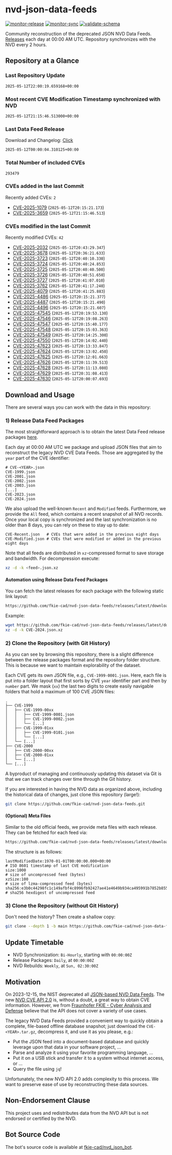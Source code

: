 # nvd-json-data-feeds

[![monitor-release](https://github.com/fkie-cad/nvd-json-data-feeds/actions/workflows/monitor_release.yml/badge.svg)](https://github.com/fkie-cad/nvd-json-data-feeds/actions/workflows/monitor_release.yml)
[![monitor-sync](https://github.com/fkie-cad/nvd-json-data-feeds/actions/workflows/monitor_sync.yml/badge.svg)](https://github.com/fkie-cad/nvd-json-data-feeds/actions/workflows/monitor_sync.yml)
[![validate-schema](https://github.com/fkie-cad/nvd-json-data-feeds/actions/workflows/validate_schema.yml/badge.svg)](https://github.com/fkie-cad/nvd-json-data-feeds/actions/workflows/validate_schema.yml)

Community reconstruction of the deprecated JSON NVD Data Feeds.
[Releases](https://github.com/fkie-cad/nvd-json-data-feeds/releases/latest) each day at 00:00 AM UTC.
Repository synchronizes with the NVD every 2 hours.

## Repository at a Glance

### Last Repository Update

```plain
2025-05-12T22:00:19.659168+00:00
```

### Most recent CVE Modification Timestamp synchronized with NVD

```plain
2025-05-12T21:15:46.513000+00:00
```

### Last Data Feed Release

Download and Changelog: [Click](https://github.com/fkie-cad/nvd-json-data-feeds/releases/latest)

```plain
2025-05-12T00:00:04.310125+00:00
```

### Total Number of included CVEs

```plain
293479
```

### CVEs added in the last Commit

Recently added CVEs: `2`

- [CVE-2025-1079](CVE-2025/CVE-2025-10xx/CVE-2025-1079.json) (`2025-05-12T20:15:21.173`)
- [CVE-2025-3659](CVE-2025/CVE-2025-36xx/CVE-2025-3659.json) (`2025-05-12T21:15:46.513`)


### CVEs modified in the last Commit

Recently modified CVEs: `42`

- [CVE-2025-2032](CVE-2025/CVE-2025-20xx/CVE-2025-2032.json) (`2025-05-12T20:43:29.347`)
- [CVE-2025-3678](CVE-2025/CVE-2025-36xx/CVE-2025-3678.json) (`2025-05-12T20:36:21.633`)
- [CVE-2025-3723](CVE-2025/CVE-2025-37xx/CVE-2025-3723.json) (`2025-05-12T20:40:10.330`)
- [CVE-2025-3724](CVE-2025/CVE-2025-37xx/CVE-2025-3724.json) (`2025-05-12T20:40:24.853`)
- [CVE-2025-3725](CVE-2025/CVE-2025-37xx/CVE-2025-3725.json) (`2025-05-12T20:40:40.500`)
- [CVE-2025-3726](CVE-2025/CVE-2025-37xx/CVE-2025-3726.json) (`2025-05-12T20:40:51.650`)
- [CVE-2025-3727](CVE-2025/CVE-2025-37xx/CVE-2025-3727.json) (`2025-05-12T20:41:07.010`)
- [CVE-2025-3762](CVE-2025/CVE-2025-37xx/CVE-2025-3762.json) (`2025-05-12T20:41:17.240`)
- [CVE-2025-4079](CVE-2025/CVE-2025-40xx/CVE-2025-4079.json) (`2025-05-12T20:41:25.883`)
- [CVE-2025-4486](CVE-2025/CVE-2025-44xx/CVE-2025-4486.json) (`2025-05-12T20:15:21.377`)
- [CVE-2025-4487](CVE-2025/CVE-2025-44xx/CVE-2025-4487.json) (`2025-05-12T20:15:21.490`)
- [CVE-2025-4496](CVE-2025/CVE-2025-44xx/CVE-2025-4496.json) (`2025-05-12T20:15:21.607`)
- [CVE-2025-47545](CVE-2025/CVE-2025-475xx/CVE-2025-47545.json) (`2025-05-12T20:19:53.130`)
- [CVE-2025-47546](CVE-2025/CVE-2025-475xx/CVE-2025-47546.json) (`2025-05-12T20:19:08.263`)
- [CVE-2025-47547](CVE-2025/CVE-2025-475xx/CVE-2025-47547.json) (`2025-05-12T20:15:40.177`)
- [CVE-2025-47548](CVE-2025/CVE-2025-475xx/CVE-2025-47548.json) (`2025-05-12T20:15:03.363`)
- [CVE-2025-47549](CVE-2025/CVE-2025-475xx/CVE-2025-47549.json) (`2025-05-12T20:14:25.300`)
- [CVE-2025-47550](CVE-2025/CVE-2025-475xx/CVE-2025-47550.json) (`2025-05-12T20:14:02.440`)
- [CVE-2025-47623](CVE-2025/CVE-2025-476xx/CVE-2025-47623.json) (`2025-05-12T20:13:33.847`)
- [CVE-2025-47624](CVE-2025/CVE-2025-476xx/CVE-2025-47624.json) (`2025-05-12T20:13:02.450`)
- [CVE-2025-47625](CVE-2025/CVE-2025-476xx/CVE-2025-47625.json) (`2025-05-12T20:12:01.663`)
- [CVE-2025-47626](CVE-2025/CVE-2025-476xx/CVE-2025-47626.json) (`2025-05-12T20:11:39.513`)
- [CVE-2025-47628](CVE-2025/CVE-2025-476xx/CVE-2025-47628.json) (`2025-05-12T20:11:13.080`)
- [CVE-2025-47629](CVE-2025/CVE-2025-476xx/CVE-2025-47629.json) (`2025-05-12T20:31:08.413`)
- [CVE-2025-47630](CVE-2025/CVE-2025-476xx/CVE-2025-47630.json) (`2025-05-12T20:00:07.693`)


## Download and Usage

There are several ways you can work with the data in this repository:

### 1) Release Data Feed Packages

The most straightforward approach is to obtain the latest Data Feed release packages [here](https://github.com/fkie-cad/nvd-json-data-feeds/releases/latest).

Each day at 00:00 AM UTC we package and upload JSON files that aim to reconstruct the legacy NVD CVE Data Feeds.
Those are aggregated by the `year` part of the CVE identifier:

```
# CVE-<YEAR>.json
CVE-1999.json
CVE-2001.json
CVE-2002.json
CVE-2003.json
[...]
CVE-2023.json
CVE-2024.json
```

We also upload the well-known `Recent` and `Modified` feeds.
Furthermore, we provide the `All` feed, which contains a recent snapshot of all NVD records.
Once your local copy is synchronized and the last synchronization is no older than 8 days, you can rely on these to stay up to date:

```plain
CVE-Recent.json   # CVEs that were added in the previous eight days
CVE-Modified.json # CVEs that were modified or added in the previous eight days
```

Note that all feeds are distributed in `xz`-compressed format to save storage and bandwidth.
For decompression execute:

```sh
xz -d -k <feed>.json.xz
```

#### Automation using Release Data Feed Packages

You can fetch the latest releases for each package with the following static link layout:

```sh
https://github.com/fkie-cad/nvd-json-data-feeds/releases/latest/download/CVE-<YEAR>.json.xz
```

Example:

```sh
wget https://github.com/fkie-cad/nvd-json-data-feeds/releases/latest/download/CVE-2024.json.xz
xz -d -k CVE-2024.json.xz
```

### 2) Clone the Repository (with Git History)

As you can see by browsing this repository, there is a slight difference between the release packages format and the repository folder structure.
This is because we want to maintain explorability of the dataset.

Each CVE gets its own JSON file, e.g., `CVE-1999-0001.json`.
Here, each file is put into a folder layout that first sorts by CVE `year` identifier part and then by `number` part.
We mask (`xx`) the last two digits to create easily navigable folders that hold a maximum of 100 CVE JSON files:

```plain
.
├── CVE-1999
│   ├── CVE-1999-00xx
│   │   ├── CVE-1999-0001.json
│   │   ├── CVE-1999-0002.json
│   │   └── [...]
│   ├── CVE-1999-01xx
│   │   ├── CVE-1999-0101.json
│   │   └── [...]
│   └── [...]
├── CVE-2000
│   ├── CVE-2000-00xx
│   ├── CVE-2000-01xx
│   └── [...]
└── [...]
```

A byproduct of managing and continuously updating this dataset via Git is that we can track changes over time through the Git history.

If you are interested in having the NVD data as organized above, including the historical data of changes, just clone this repository (large!):

```sh
git clone https://github.com/fkie-cad/nvd-json-data-feeds.git
```

#### (Optional) Meta Files

Similar to the old official feeds, we provide meta files with each release. They can be fetched for each feed via:

```sh
https://github.com/fkie-cad/nvd-json-data-feeds/releases/latest/download/CVE-<YEAR>.meta
```

The structure is as follows:

```plain
lastModifiedDate:1970-01-01T00:00:00.000+00:00                          # ISO 8601 timestamp of last CVE modification
size:1000                                                               # size of uncompressed feed (bytes)
xzSize:100                                                              # size of lzma-compressed feed (bytes)
sha256:e3b0c44298fc1c149afbf4c8996fb92427ae41e4649b934ca495991b7852b855 # sha256 hexdigest of uncompressed feed
```

### 3) Clone the Repository (without Git History)

Don't need the history? Then create a shallow copy:

```sh
git clone --depth 1 -b main https://github.com/fkie-cad/nvd-json-data-feeds.git
```


## Update Timetable

* NVD Synchronization: `Bi-Hourly`, starting with `00:00:00Z`
* Release Packages: `Daily`, at `00:00:00Z`
* NVD Rebuilds: `Weekly`, at `Sun, 02:30:00Z`


## Motivation

On 2023-12-15, the NIST deprecated all [JSON-based NVD Data Feeds](https://nvd.nist.gov/vuln/data-feeds#divRetirementBanner-1).
The new [NVD CVE API 2.0](https://nvd.nist.gov/developers/vulnerabilities) is, without a doubt, a great way to obtain CVE information.
However, we from [Fraunhofer FKIE - Cyber Analysis and Defense](https://www.fkie.fraunhofer.de/en/departments/cad.html) believe that the API does not cover a variety of use cases.

The legacy NVD Data Feeds provided a convenient way to quickly obtain a complete, file-based offline database snapshot; just download the `CVE-<YEAR>.tar.gz`, decompress it, and use it as you please, e.g.:

- Put the JSON feed into a document-based database and quickly leverage upon that data in your software project, ...
- Parse and analyze it using your favorite programming language, ...
- Put it on a USB stick and transfer it to a system without internet access, or ...
- Query the file using `jq`!

Unfortunately, the new NVD API 2.0 adds complexity to this process.
We want to preserve ease of use by reconstructing these data sources.

## Non-Endorsement Clause

This project uses and redistributes data from the NVD API but is not endorsed or certified by the NVD.

## Bot Source Code

The bot's source code is available at [fkie-cad/nvd\_json\_bot](https://github.com/fkie-cad/nvd_json_bot).